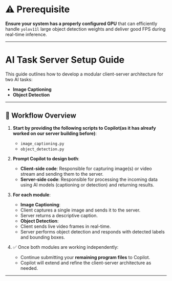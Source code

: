 # ⚠️ Prerequisite

**Ensure your system has a properly configured GPU** that can efficiently handle `yolov11l` large object detection weights and deliver good FPS during real-time inference.

---

#  AI Task Server Setup Guide

This guide outlines how to develop a modular client-server architecture for two AI tasks:

-  **Image Captioning**
-  **Object Detection**

---

## 📌 Workflow Overview

1. **Start by providing the following scripts to Copilot(as it has alreafy worked on our server building before)**:
   - `image_captioning.py`
   - `object_detection.py`

2. **Prompt Copilot to design both**:
   - **Client-side code**: Responsible for capturing image(s) or video stream and sending them to the server.
   - **Server-side code**: Responsible for processing the incoming data using AI models (captioning or detection) and returning results.

3. **For each module**:
   -  **Image Captioning**:
     - Client captures a single image and sends it to the server.
     - Server returns a descriptive caption.
   -  **Object Detection**:
     - Client sends live video frames in real-time.
     - Server performs object detection and responds with detected labels and bounding boxes.

4. ✅ Once both modules are working independently:
   - Continue submitting your **remaining program files** to Copilot.
   - Copilot will extend and refine the client-server architecture as needed.

---

